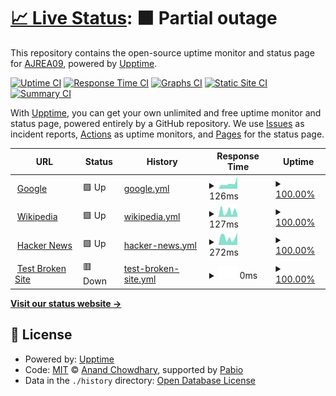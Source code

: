 # [📈 Live Status](https://AJREA09.github.io/Monitor2): <!--live status--> **🟧 Partial outage**

This repository contains the open-source uptime monitor and status page for [AJREA09](https://AJREA09.github.io/Monitor2), powered by [Upptime](https://github.com/upptime/upptime).

[![Uptime CI](https://github.com/AJREA09/Monitor2/workflows/Uptime%20CI/badge.svg)](https://github.com/AJREA09/Monitor2/actions?query=workflow%3A%22Uptime+CI%22)
[![Response Time CI](https://github.com/AJREA09/Monitor2/workflows/Response%20Time%20CI/badge.svg)](https://github.com/AJREA09/Monitor2/actions?query=workflow%3A%22Response+Time+CI%22)
[![Graphs CI](https://github.com/AJREA09/Monitor2/workflows/Graphs%20CI/badge.svg)](https://github.com/AJREA09/Monitor2/actions?query=workflow%3A%22Graphs+CI%22)
[![Static Site CI](https://github.com/AJREA09/Monitor2/workflows/Static%20Site%20CI/badge.svg)](https://github.com/AJREA09/Monitor2/actions?query=workflow%3A%22Static+Site+CI%22)
[![Summary CI](https://github.com/AJREA09/Monitor2/workflows/Summary%20CI/badge.svg)](https://github.com/AJREA09/Monitor2/actions?query=workflow%3A%22Summary+CI%22)

With [Upptime](https://upptime.js.org), you can get your own unlimited and free uptime monitor and status page, powered entirely by a GitHub repository. We use [Issues](https://github.com/AJREA09/Monitor2/issues) as incident reports, [Actions](https://github.com/AJREA09/Monitor2/actions) as uptime monitors, and [Pages](https://AJREA09.github.io/Monitor2) for the status page.

<!--start: status pages-->
<!-- This summary is generated by Upptime (https://github.com/upptime/upptime) -->
<!-- Do not edit this manually, your changes will be overwritten -->
<!-- prettier-ignore -->
| URL | Status | History | Response Time | Uptime |
| --- | ------ | ------- | ------------- | ------ |
| <img alt="" src="https://icons.duckduckgo.com/ip3/www.google.com.ico" height="13"> [Google](https://www.google.com) | 🟩 Up | [google.yml](https://github.com/AJREA09/Monitor2/commits/HEAD/history/google.yml) | <details><summary><img alt="Response time graph" src="./graphs/google/response-time-week.png" height="20"> 126ms</summary><br><a href="https://AJREA09.github.io/Monitor2/history/google"><img alt="Response time 112" src="https://img.shields.io/endpoint?url=https%3A%2F%2Fraw.githubusercontent.com%2FAJREA09%2FMonitor2%2FHEAD%2Fapi%2Fgoogle%2Fresponse-time.json"></a><br><a href="https://AJREA09.github.io/Monitor2/history/google"><img alt="24-hour response time 286" src="https://img.shields.io/endpoint?url=https%3A%2F%2Fraw.githubusercontent.com%2FAJREA09%2FMonitor2%2FHEAD%2Fapi%2Fgoogle%2Fresponse-time-day.json"></a><br><a href="https://AJREA09.github.io/Monitor2/history/google"><img alt="7-day response time 126" src="https://img.shields.io/endpoint?url=https%3A%2F%2Fraw.githubusercontent.com%2FAJREA09%2FMonitor2%2FHEAD%2Fapi%2Fgoogle%2Fresponse-time-week.json"></a><br><a href="https://AJREA09.github.io/Monitor2/history/google"><img alt="30-day response time 114" src="https://img.shields.io/endpoint?url=https%3A%2F%2Fraw.githubusercontent.com%2FAJREA09%2FMonitor2%2FHEAD%2Fapi%2Fgoogle%2Fresponse-time-month.json"></a><br><a href="https://AJREA09.github.io/Monitor2/history/google"><img alt="1-year response time 112" src="https://img.shields.io/endpoint?url=https%3A%2F%2Fraw.githubusercontent.com%2FAJREA09%2FMonitor2%2FHEAD%2Fapi%2Fgoogle%2Fresponse-time-year.json"></a></details> | <details><summary><a href="https://AJREA09.github.io/Monitor2/history/google">100.00%</a></summary><a href="https://AJREA09.github.io/Monitor2/history/google"><img alt="All-time uptime 100.00%" src="https://img.shields.io/endpoint?url=https%3A%2F%2Fraw.githubusercontent.com%2FAJREA09%2FMonitor2%2FHEAD%2Fapi%2Fgoogle%2Fuptime.json"></a><br><a href="https://AJREA09.github.io/Monitor2/history/google"><img alt="24-hour uptime 100.00%" src="https://img.shields.io/endpoint?url=https%3A%2F%2Fraw.githubusercontent.com%2FAJREA09%2FMonitor2%2FHEAD%2Fapi%2Fgoogle%2Fuptime-day.json"></a><br><a href="https://AJREA09.github.io/Monitor2/history/google"><img alt="7-day uptime 100.00%" src="https://img.shields.io/endpoint?url=https%3A%2F%2Fraw.githubusercontent.com%2FAJREA09%2FMonitor2%2FHEAD%2Fapi%2Fgoogle%2Fuptime-week.json"></a><br><a href="https://AJREA09.github.io/Monitor2/history/google"><img alt="30-day uptime 100.00%" src="https://img.shields.io/endpoint?url=https%3A%2F%2Fraw.githubusercontent.com%2FAJREA09%2FMonitor2%2FHEAD%2Fapi%2Fgoogle%2Fuptime-month.json"></a><br><a href="https://AJREA09.github.io/Monitor2/history/google"><img alt="1-year uptime 100.00%" src="https://img.shields.io/endpoint?url=https%3A%2F%2Fraw.githubusercontent.com%2FAJREA09%2FMonitor2%2FHEAD%2Fapi%2Fgoogle%2Fuptime-year.json"></a></details>
| <img alt="" src="https://icons.duckduckgo.com/ip3/en.wikipedia.org.ico" height="13"> [Wikipedia](https://en.wikipedia.org) | 🟩 Up | [wikipedia.yml](https://github.com/AJREA09/Monitor2/commits/HEAD/history/wikipedia.yml) | <details><summary><img alt="Response time graph" src="./graphs/wikipedia/response-time-week.png" height="20"> 127ms</summary><br><a href="https://AJREA09.github.io/Monitor2/history/wikipedia"><img alt="Response time 161" src="https://img.shields.io/endpoint?url=https%3A%2F%2Fraw.githubusercontent.com%2FAJREA09%2FMonitor2%2FHEAD%2Fapi%2Fwikipedia%2Fresponse-time.json"></a><br><a href="https://AJREA09.github.io/Monitor2/history/wikipedia"><img alt="24-hour response time 58" src="https://img.shields.io/endpoint?url=https%3A%2F%2Fraw.githubusercontent.com%2FAJREA09%2FMonitor2%2FHEAD%2Fapi%2Fwikipedia%2Fresponse-time-day.json"></a><br><a href="https://AJREA09.github.io/Monitor2/history/wikipedia"><img alt="7-day response time 127" src="https://img.shields.io/endpoint?url=https%3A%2F%2Fraw.githubusercontent.com%2FAJREA09%2FMonitor2%2FHEAD%2Fapi%2Fwikipedia%2Fresponse-time-week.json"></a><br><a href="https://AJREA09.github.io/Monitor2/history/wikipedia"><img alt="30-day response time 137" src="https://img.shields.io/endpoint?url=https%3A%2F%2Fraw.githubusercontent.com%2FAJREA09%2FMonitor2%2FHEAD%2Fapi%2Fwikipedia%2Fresponse-time-month.json"></a><br><a href="https://AJREA09.github.io/Monitor2/history/wikipedia"><img alt="1-year response time 161" src="https://img.shields.io/endpoint?url=https%3A%2F%2Fraw.githubusercontent.com%2FAJREA09%2FMonitor2%2FHEAD%2Fapi%2Fwikipedia%2Fresponse-time-year.json"></a></details> | <details><summary><a href="https://AJREA09.github.io/Monitor2/history/wikipedia">100.00%</a></summary><a href="https://AJREA09.github.io/Monitor2/history/wikipedia"><img alt="All-time uptime 100.00%" src="https://img.shields.io/endpoint?url=https%3A%2F%2Fraw.githubusercontent.com%2FAJREA09%2FMonitor2%2FHEAD%2Fapi%2Fwikipedia%2Fuptime.json"></a><br><a href="https://AJREA09.github.io/Monitor2/history/wikipedia"><img alt="24-hour uptime 100.00%" src="https://img.shields.io/endpoint?url=https%3A%2F%2Fraw.githubusercontent.com%2FAJREA09%2FMonitor2%2FHEAD%2Fapi%2Fwikipedia%2Fuptime-day.json"></a><br><a href="https://AJREA09.github.io/Monitor2/history/wikipedia"><img alt="7-day uptime 100.00%" src="https://img.shields.io/endpoint?url=https%3A%2F%2Fraw.githubusercontent.com%2FAJREA09%2FMonitor2%2FHEAD%2Fapi%2Fwikipedia%2Fuptime-week.json"></a><br><a href="https://AJREA09.github.io/Monitor2/history/wikipedia"><img alt="30-day uptime 100.00%" src="https://img.shields.io/endpoint?url=https%3A%2F%2Fraw.githubusercontent.com%2FAJREA09%2FMonitor2%2FHEAD%2Fapi%2Fwikipedia%2Fuptime-month.json"></a><br><a href="https://AJREA09.github.io/Monitor2/history/wikipedia"><img alt="1-year uptime 100.00%" src="https://img.shields.io/endpoint?url=https%3A%2F%2Fraw.githubusercontent.com%2FAJREA09%2FMonitor2%2FHEAD%2Fapi%2Fwikipedia%2Fuptime-year.json"></a></details>
| <img alt="" src="https://icons.duckduckgo.com/ip3/news.ycombinator.com.ico" height="13"> [Hacker News](https://news.ycombinator.com) | 🟩 Up | [hacker-news.yml](https://github.com/AJREA09/Monitor2/commits/HEAD/history/hacker-news.yml) | <details><summary><img alt="Response time graph" src="./graphs/hacker-news/response-time-week.png" height="20"> 272ms</summary><br><a href="https://AJREA09.github.io/Monitor2/history/hacker-news"><img alt="Response time 289" src="https://img.shields.io/endpoint?url=https%3A%2F%2Fraw.githubusercontent.com%2FAJREA09%2FMonitor2%2FHEAD%2Fapi%2Fhacker-news%2Fresponse-time.json"></a><br><a href="https://AJREA09.github.io/Monitor2/history/hacker-news"><img alt="24-hour response time 442" src="https://img.shields.io/endpoint?url=https%3A%2F%2Fraw.githubusercontent.com%2FAJREA09%2FMonitor2%2FHEAD%2Fapi%2Fhacker-news%2Fresponse-time-day.json"></a><br><a href="https://AJREA09.github.io/Monitor2/history/hacker-news"><img alt="7-day response time 272" src="https://img.shields.io/endpoint?url=https%3A%2F%2Fraw.githubusercontent.com%2FAJREA09%2FMonitor2%2FHEAD%2Fapi%2Fhacker-news%2Fresponse-time-week.json"></a><br><a href="https://AJREA09.github.io/Monitor2/history/hacker-news"><img alt="30-day response time 310" src="https://img.shields.io/endpoint?url=https%3A%2F%2Fraw.githubusercontent.com%2FAJREA09%2FMonitor2%2FHEAD%2Fapi%2Fhacker-news%2Fresponse-time-month.json"></a><br><a href="https://AJREA09.github.io/Monitor2/history/hacker-news"><img alt="1-year response time 289" src="https://img.shields.io/endpoint?url=https%3A%2F%2Fraw.githubusercontent.com%2FAJREA09%2FMonitor2%2FHEAD%2Fapi%2Fhacker-news%2Fresponse-time-year.json"></a></details> | <details><summary><a href="https://AJREA09.github.io/Monitor2/history/hacker-news">100.00%</a></summary><a href="https://AJREA09.github.io/Monitor2/history/hacker-news"><img alt="All-time uptime 100.00%" src="https://img.shields.io/endpoint?url=https%3A%2F%2Fraw.githubusercontent.com%2FAJREA09%2FMonitor2%2FHEAD%2Fapi%2Fhacker-news%2Fuptime.json"></a><br><a href="https://AJREA09.github.io/Monitor2/history/hacker-news"><img alt="24-hour uptime 100.00%" src="https://img.shields.io/endpoint?url=https%3A%2F%2Fraw.githubusercontent.com%2FAJREA09%2FMonitor2%2FHEAD%2Fapi%2Fhacker-news%2Fuptime-day.json"></a><br><a href="https://AJREA09.github.io/Monitor2/history/hacker-news"><img alt="7-day uptime 100.00%" src="https://img.shields.io/endpoint?url=https%3A%2F%2Fraw.githubusercontent.com%2FAJREA09%2FMonitor2%2FHEAD%2Fapi%2Fhacker-news%2Fuptime-week.json"></a><br><a href="https://AJREA09.github.io/Monitor2/history/hacker-news"><img alt="30-day uptime 100.00%" src="https://img.shields.io/endpoint?url=https%3A%2F%2Fraw.githubusercontent.com%2FAJREA09%2FMonitor2%2FHEAD%2Fapi%2Fhacker-news%2Fuptime-month.json"></a><br><a href="https://AJREA09.github.io/Monitor2/history/hacker-news"><img alt="1-year uptime 100.00%" src="https://img.shields.io/endpoint?url=https%3A%2F%2Fraw.githubusercontent.com%2FAJREA09%2FMonitor2%2FHEAD%2Fapi%2Fhacker-news%2Fuptime-year.json"></a></details>
| <img alt="" src="https://icons.duckduckgo.com/ip3/pruebasitioroto.koj.co.ico" height="13"> [Test Broken Site](https://pruebasitioroto.koj.co) | 🟥 Down | [test-broken-site.yml](https://github.com/AJREA09/Monitor2/commits/HEAD/history/test-broken-site.yml) | <details><summary><img alt="Response time graph" src="./graphs/test-broken-site/response-time-week.png" height="20"> 0ms</summary><br><a href="https://AJREA09.github.io/Monitor2/history/test-broken-site"><img alt="Response time 0" src="https://img.shields.io/endpoint?url=https%3A%2F%2Fraw.githubusercontent.com%2FAJREA09%2FMonitor2%2FHEAD%2Fapi%2Ftest-broken-site%2Fresponse-time.json"></a><br><a href="https://AJREA09.github.io/Monitor2/history/test-broken-site"><img alt="24-hour response time 0" src="https://img.shields.io/endpoint?url=https%3A%2F%2Fraw.githubusercontent.com%2FAJREA09%2FMonitor2%2FHEAD%2Fapi%2Ftest-broken-site%2Fresponse-time-day.json"></a><br><a href="https://AJREA09.github.io/Monitor2/history/test-broken-site"><img alt="7-day response time 0" src="https://img.shields.io/endpoint?url=https%3A%2F%2Fraw.githubusercontent.com%2FAJREA09%2FMonitor2%2FHEAD%2Fapi%2Ftest-broken-site%2Fresponse-time-week.json"></a><br><a href="https://AJREA09.github.io/Monitor2/history/test-broken-site"><img alt="30-day response time 0" src="https://img.shields.io/endpoint?url=https%3A%2F%2Fraw.githubusercontent.com%2FAJREA09%2FMonitor2%2FHEAD%2Fapi%2Ftest-broken-site%2Fresponse-time-month.json"></a><br><a href="https://AJREA09.github.io/Monitor2/history/test-broken-site"><img alt="1-year response time 0" src="https://img.shields.io/endpoint?url=https%3A%2F%2Fraw.githubusercontent.com%2FAJREA09%2FMonitor2%2FHEAD%2Fapi%2Ftest-broken-site%2Fresponse-time-year.json"></a></details> | <details><summary><a href="https://AJREA09.github.io/Monitor2/history/test-broken-site">100.00%</a></summary><a href="https://AJREA09.github.io/Monitor2/history/test-broken-site"><img alt="All-time uptime 100.00%" src="https://img.shields.io/endpoint?url=https%3A%2F%2Fraw.githubusercontent.com%2FAJREA09%2FMonitor2%2FHEAD%2Fapi%2Ftest-broken-site%2Fuptime.json"></a><br><a href="https://AJREA09.github.io/Monitor2/history/test-broken-site"><img alt="24-hour uptime 100.00%" src="https://img.shields.io/endpoint?url=https%3A%2F%2Fraw.githubusercontent.com%2FAJREA09%2FMonitor2%2FHEAD%2Fapi%2Ftest-broken-site%2Fuptime-day.json"></a><br><a href="https://AJREA09.github.io/Monitor2/history/test-broken-site"><img alt="7-day uptime 100.00%" src="https://img.shields.io/endpoint?url=https%3A%2F%2Fraw.githubusercontent.com%2FAJREA09%2FMonitor2%2FHEAD%2Fapi%2Ftest-broken-site%2Fuptime-week.json"></a><br><a href="https://AJREA09.github.io/Monitor2/history/test-broken-site"><img alt="30-day uptime 100.00%" src="https://img.shields.io/endpoint?url=https%3A%2F%2Fraw.githubusercontent.com%2FAJREA09%2FMonitor2%2FHEAD%2Fapi%2Ftest-broken-site%2Fuptime-month.json"></a><br><a href="https://AJREA09.github.io/Monitor2/history/test-broken-site"><img alt="1-year uptime 100.00%" src="https://img.shields.io/endpoint?url=https%3A%2F%2Fraw.githubusercontent.com%2FAJREA09%2FMonitor2%2FHEAD%2Fapi%2Ftest-broken-site%2Fuptime-year.json"></a></details>

<!--end: status pages-->

[**Visit our status website →**](https://AJREA09.github.io/Monitor2)

## 📄 License

- Powered by: [Upptime](https://github.com/upptime/upptime)
- Code: [MIT](./LICENSE) © [Anand Chowdhary](https://anandchowdhary.com), supported by [Pabio](https://pabio.com)
- Data in the `./history` directory: [Open Database License](https://opendatacommons.org/licenses/odbl/1-0/)
